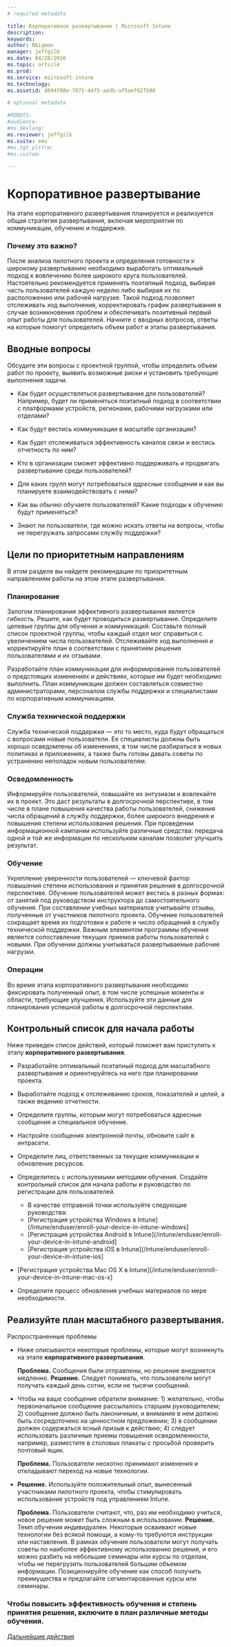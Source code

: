 ```yaml
---
# required metadata

title: Корпоративное развертывание | Microsoft Intune
description:
keywords:
author: Nbigman
manager: jeffgilb
ms.date: 04/28/2016
ms.topic: article
ms.prod:
ms.service: microsoft-intune
ms.technology:
ms.assetid: d894708e-7071-44f5-aa3b-af5aef02fb98

# optional metadata

#ROBOTS:
#audience:
#ms.devlang:
ms.reviewer: jeffgilb
ms.suite: ems
#ms.tgt_pltfrm:
#ms.custom:

---
```


# Корпоративное развертывание
На этапе корпоративного развертывания планируется и реализуется общая стратегия развертывания, включая мероприятия по коммуникации, обучению и поддержке.

### Почему это важно?
После анализа пилотного проекта и определения готовности к широкому развертыванию необходимо выработать оптимальный подход к вовлечению более широкого круга пользователей. Настоятельно рекомендуется применять поэтапный подход, выбирая часть пользователей каждую неделю либо выбирая их по расположению или рабочей нагрузке. Такой подход позволяет отслеживать ход выполнения, корректировать график развертывания в случае возникновения проблем и обеспечивать позитивный первый опыт работы для пользователей.
Начните с вводных вопросов, ответы на которые помогут определить объем работ и этапы развертывания.

## Вводные вопросы
Обсудите эти вопросы с проектной группой, чтобы определить объем работ по проекту, выявить возможные риски и установить требующие выполнения задачи.

-   Как будет осуществляться развертывание для пользователей? Например, будет ли применяться поэтапный подход в соответствии с платформами устройств, регионами, рабочими нагрузками или отделами?

-   Как будут вестись коммуникации в масштабе организации?

-   Как будет отслеживаться эффективность каналов связи и вестись отчетность по ним?

-   Кто в организации сможет эффективно поддерживать и продвигать развертывание среди пользователей?

-   Для каких групп могут потребоваться *адресные* сообщения и как вы планируете взаимодействовать с ними?

-   Как вы обычно обучаете пользователей? Какие подходы к обучению будут применяться?

-   Знают ли пользователи, где можно искать ответы на вопросы, чтобы не перегружать запросами службу поддержки?

## Цели по приоритетным направлениям
В этом разделе вы найдете рекомендации по приоритетным направлениям работы на этом этапе развертывания.

### Планирование
Залогом планирования эффективного развертывания является гибкость. Решите, как будет проводиться развертывание. Определите целевые группы для обучения и коммуникаций. Составьте полный список проектной группы, чтобы каждый отдел мог справиться с увеличением числа пользователей.
Отслеживайте ход выполнения и корректируйте план в соответствии с принятием решения пользователями и их отзывами.

Разработайте план коммуникации для информирования пользователей о предстоящих изменениях и действиях, которые им будет необходимо выполнить. План коммуникации должен составляться совместно администраторами, персоналом службы поддержки и специалистами по корпоративным коммуникациям.

### Служба технической поддержки
Служба технической поддержки — это то место, куда будут обращаться с вопросами новые пользователи. Ее специалисты должны быть хорошо осведомлены об изменениях, в том числе разбираться в новых политиках и приложениях, а также быть готовы давать советы по устранению неполадок новым пользователям.

### Осведомленность
Информируйте пользователей, повышайте их энтузиазм и вовлекайте их в проект. Это даст результаты в долгосрочной перспективе, в том числе в плане повышения качества работы пользователей, снижения числа обращений в службу поддержки, более широкого внедрения и повышения степени использования решения. При проведении информационной кампании используйте различные средства: передача одной и той же информации по нескольким каналам позволит улучшить результат.

### Обучение
Укрепление уверенности пользователей — ключевой фактор повышения степени использования и принятия решения в долгосрочной перспективе. Обучение пользователей может вестись в разных формах: от занятий под руководством инструктора до самостоятельного обучения. При составлении учебных материалов учитывайте отзывы, полученные от участников пилотного проекта. Обучение пользователей сокращает время их подготовки к работе и число обращений в службу технической поддержки. Важным элементом программы обучения является сопоставление текущих приемов работы пользователей с новыми. При обучении должны учитываться развертываемые рабочие нагрузки.

### Операции
Во время этапа корпоративного развертывания необходимо фиксировать полученный опыт, в том числе успешные моменты и области, требующие улучшения. Используйте эти данные для планирования успешной работы в долгосрочной перспективе.

## Контрольный список для начала работы
Ниже приведен список действий, который поможет вам приступить к этапу **корпоративного развертывания**.

-   Разработайте оптимальный поэтапный подход для масштабного развертывания и ориентируйтесь на него при планировании проекта.

-   Выработайте подход к отслеживанию сроков, показателей и целей, а также ведению отчетности.

-   Определите группы, которым могут потребоваться адресные сообщения и специальное обучение.

-   Настройте сообщения электронной почты, обновите сайт в интрасети.

-   Определите лиц, ответственных за текущие коммуникации и обновление ресурсов.

-   Определитесь с используемыми методами обучения.
    Создайте контрольный список для начала работы и руководство по регистрации для пользователей.
    -  В качестве отправной точки используйте следующие руководства:
    -  [Регистрация устройства Windows в Intune](/intune/enduser/enroll-your-device-in-intune-windows]
    -  [Регистрация устройства Android в Intune](/intune/enduser/enroll-your-device-in-intune-android]
    -  [Регистрация устройства iOS в Intune](/intune/enduser/enroll-your-device-in-intune-ios]

-   [Регистрация устройства Mac OS X в Intune](/intune/enduser/enroll-your-device-in-intune-mac-os-x]

-   Определите процесс обновления учебных материалов по мере необходимости.

## Реализуйте план масштабного развертывания.
Распространенные проблемы

-   Ниже описываются некоторые проблемы, которые могут возникнуть на этапе **корпоративного развертывания**.

    **Проблема.** Сообщения были отправлены, но решение внедряется медленно. **Решение.** Следует понимать, что пользователи могут получать каждый день сотни, если не тысячи сообщений.

-   Чтобы на ваше сообщение обратили внимание: 1) желательно, чтобы первоначальное сообщение рассылалось старшим руководителем; 2) сообщение должно быть лаконичным, и внимание в нем должно быть сосредоточено на ценностном предложении; 3) в сообщении должен содержаться ясный призыв к действию; 4) следует использовать различные приемы повышения осведомленности, например, разместите в столовых плакаты с просьбой проверить почтовый ящик.

    **Проблема.** Пользователи неохотно принимают изменения и откладывают переход на новые технологии.

-   **Решение.** Используйте положительный опыт, вынесенный участниками пилотного проекта, чтобы стимулировать использование устройств под управлением Intune.

    **Проблема.** Пользователи считают, что, раз им необходимо учиться, новое решение может быть сложным в использовании. **Решение.** Темп обучения индивидуален. Некоторые осваивают новые технологии без всякой помощи, а кому-то требуются инструкции или наставления. В рамках обучения пользователи могут получать советы по наиболее эффективному использованию решения, и его можно разбить на небольшие семинары или курсы по отделам, чтобы не перегрузить пользователей большим объемом информации. Позиционируйте обучение как способ получить преимущества и предлагайте сегментированные курсы или семинары.

### Чтобы повысить эффективность обучения и степень принятия решения, включите в план различные методы обучения.
[Дальнейшие действия](operations-and-maintenance.md)


<!--HONumber=May16_HO2-->


